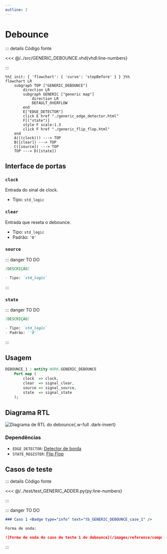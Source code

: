 ```yaml
---
outline: 2
---
```


# Debounce

::: details Código fonte <a href="https://github.com/pfeinsper/24a-CTI-RISCV/blob/main/src/GENERIC_DEBOUNCE.vhd" target="blank" style="float:right"><Badge type="tip" text="GENERIC_DEBOUNCE.vhd &boxbox;" /></a>

<<< @/../src/GENERIC_DEBOUNCE.vhd{vhdl:line-numbers}

:::

```mermaid
%%{ init: { 'flowchart': { 'curve': 'stepBefore' } } }%%
flowchart LR
    subgraph TOP ["GENERIC_DEBOUNCE"]
        direction LR
        subgraph GENERIC ["generic map"]
            direction LR
            DEFAULT_OVERFLOW
        end
        E["EDGE_DETECTOR"]
        click E href "./generic_edge_detector.html"
        F[("state")]
        style F scale:1.3
        click F href "./generic_flip_flop.html"
    end
    A(((clock))) ---> TOP
    B([clear]) ---> TOP
    C([source]) ---> TOP
    TOP ---> D([state])
```

## Interface de portas

### `clock` <Badge type="warning" text="INPUT" />

Entrada do sinal de clock.

- Tipo: `std_logic`

### `clear` <Badge type="warning" text="INPUT" />

Entrada que reseta o debounce.

- Tipo: `std_logic`
- Padrão: `'0'`

### `source` <Badge type="warning" text="INPUT" />

::: danger TO DO

```md
[DESCRIÇÃO]

- Tipo: `std_logic`
```

:::

### `state` <Badge type="danger" text="OUTPUT" />

::: danger TO DO

```md
[DESCRIÇÃO]

- Tipo: `std_logic`
- Padrão: `'0'`
```

:::

## Usagem

```vhdl
DEBOUNCE_1 : entity WORK.GENERIC_DEBOUNCE
    Port map (
        clock  => clock,
        clear  => signal_clear,
        source => signal_source,
        state  => signal_state
    );
```

## Diagrama RTL

![Diagrama de RTL do debounce](/images/reference/components/generic_debounce_netlist.svg){.w-full .dark-invert}

### Dependências

- `EDGE_DETECTOR`: [Detector de borda](./generic_edge_detector.html)
- `STATE_REGISTER`: [Flip Flop](./generic_flip_flop.html)

## Casos de teste

::: details Código fonte <a href="https://github.com/pfeinsper/24a-CTI-RISCV/blob/main/test/test_GENERIC_DEBOUNCE.py" target="blank" style="float:right"><Badge type="tip" text="test_GENERIC_DEBOUNCE.py &boxbox;" /></a>

<<< @/../test/test_GENERIC_ADDER.py{py:line-numbers}

:::

::: danger TO DO

```md
### Caso 1 <Badge type="info" text="tb_GENERIC_DEBOUNCE_case_1" />

Forma de onda:

![Forma de onda do caso de teste 1 do debounce](/images/reference/components/tb_GENERIC_DEBOUNCE_case_1.svg){.w-full .dark-invert}
```

:::
